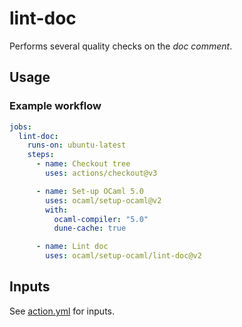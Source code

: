 # lint-doc

Performs several quality checks on the _doc comment_.

## Usage

### Example workflow

```yml
jobs:
  lint-doc:
    runs-on: ubuntu-latest
    steps:
      - name: Checkout tree
        uses: actions/checkout@v3

      - name: Set-up OCaml 5.0
        uses: ocaml/setup-ocaml@v2
        with:
          ocaml-compiler: "5.0"
          dune-cache: true

      - name: Lint doc
        uses: ocaml/setup-ocaml/lint-doc@v2
```

## Inputs

See [action.yml](./action.yml) for inputs.
